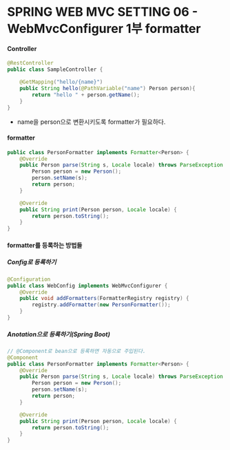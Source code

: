 # SPRING WEB MVC SETTING  06 - WebMvcConfigurer 1부 formatter



#### Controller

```java
@RestController
public class SampleController {

    @GetMapping("hello/{name}")
    public String hello(@PathVariable("name") Person person){
        return "hello " + person.getName();
    }
}
```

* name을 person으로 변환시키도록 formatter가 필요하다.



#### formatter

```java
public class PersonFormatter implements Formatter<Person> {
    @Override
    public Person parse(String s, Locale locale) throws ParseException {
        Person person = new Person();
        person.setName(s);
        return person;
    }

    @Override
    public String print(Person person, Locale locale) {
        return person.toString();
    }
}
```



#### formatter를 등록하는 방법들

##### Config로 등록하기

```java
@Configuration
public class WebConfig implements WebMvcConfigurer {
    @Override
    public void addFormatters(FormatterRegistry registry) {
        registry.addFormatter(new PersonFormatter());
    }
}
```

##### Anotation으로 등록하기(Spring Boot)

```java
// @Component로 bean으로 등록하면 자동으로 주입된다.
@Component
public class PersonFormatter implements Formatter<Person> {
    @Override
    public Person parse(String s, Locale locale) throws ParseException {
        Person person = new Person();
        person.setName(s);
        return person;
    }

    @Override
    public String print(Person person, Locale locale) {
        return person.toString();
    }
}
```

